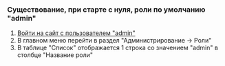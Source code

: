 ### Существование, при старте с нуля, роли по умолчанию "admin"

1. [Войти на сайт с пользователем "admin"](../../../../0.%20Шаги/1.%20Войти%20на%20сайт%20с%20пользователем%20username.md)
1. В главном меню перейти в раздел "Администрирование -> Роли"
1. В таблице "Список" отображается 1 строка со значением "admin" в столбце "Название роли"